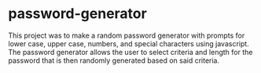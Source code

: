 # password-generator
This project was to make a random password generator with prompts for lower case, upper case, numbers, and special characters using javascript. The password generator allows the user to select criteria and length for the password that is then randomly generated based on said criteria. 
